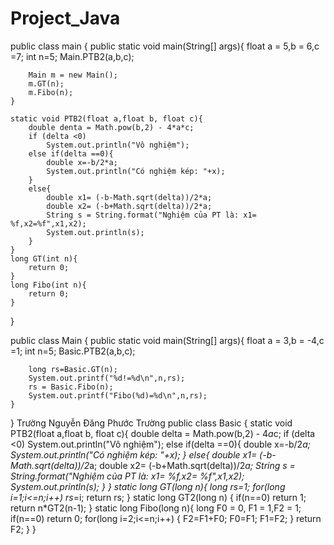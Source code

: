 # Project_Java
public class main {
	public static void main(String[] args){
		float a = 5,b = 6,c =7;
		int n=5;
		Main.PTB2(a,b,c);
	
		Main m = new Main();
		m.GT(n);
		m.Fibo(n);
	}
	
	static void PTB2(float a,float b, float c){
		double denta = Math.pow(b,2) - 4*a*c;
		if (delta <0)
			System.out.println("Vô nghiệm");
		else if(delta ==0){
			double x=-b/2*a;
			System.out.println("Có nghiệm kép: "+x);
		}
		else{
			double x1= (-b-Math.sqrt(delta))/2*a;
			double x2= (-b+Math.sqrt(delta))/2*a;
			String s = String.format("Nghiệm của PT là: x1= %f,x2=%f",x1,x2);
			System.out.println(s);
		}
	}
	long GT(int n){
		return 0;
	}
	long Fibo(int n){
		return 0;
	}
}

public class Main {
	public static void main(String[] args){
		float a = 3,b = -4,c =1;
		int n=5;
		Basic.PTB2(a,b,c);
		
		long rs=Basic.GT(n);
		System.out.printf("%d!=%d\n",n,rs);
		rs = Basic.Fibo(n);
		System.out.printf("Fibo(%d)=%d\n",n,rs);
	}
}
Trường
Nguyễn Đăng Phước Trường
public class Basic {
	static void PTB2(float a,float b, float c){
		double delta = Math.pow(b,2) - 4*a*c;
		if (delta <0)
			System.out.println("Vô nghiệm");
		else if(delta ==0){
			double x=-b/2*a;
			System.out.println("Có nghiệm kép: "+x);
		}
		else{
			double x1= (-b-Math.sqrt(delta))/2*a;
			double x2= (-b+Math.sqrt(delta))/2*a;
			String s = String.format("Nghiệm của PT là: x1= %f,x2= %f",x1,x2);
			System.out.println(s);
		}
	}
	static long GT(long n){
			 long rs=1;
			 for(long i=1;i<=n;i++)
				 rs*=i;
			 return rs;
		}
	static long GT2(long n) {
		if(n==0)
			return 1;
		return n*GT2(n-1);
	}
	static long Fibo(long n){
			long F0 = 0, F1 = 1,F2 = 1;
			if(n==0)
				return 0;
			for(long i=2;i<=n;i++) {
				F2=F1+F0;
				F0=F1;
				F1=F2;
			}
			return F2;
		}
	}
